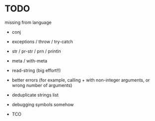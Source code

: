 # TODO

missing from language
- conj
- exceptions / throw / try-catch
- str / pr-str / prn / println
- meta / with-meta

- read-string (big effort!!)

- better errors (for example, calling + with non-integer arguments, or wrong number of arguments)
- deduplicate strings list
- debugging symbols somehow

- TCO

